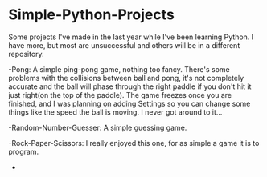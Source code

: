 # Simple-Python-Projects

Some projects I've made in the last year while I've been learning Python. I have more, but most are unsuccessful and others will be in a different repository.


-Pong: A simple ping-pong game, nothing too fancy. There's some problems with the collisions between ball and pong, it's not completely accurate and the ball will 
          phase through the right paddle if you don't hit it just right(on the top of the paddle). The game freezes once you are finished, and I was planning on adding
          Settings so you can change some things like the speed the ball is moving. I never got around to it...
    
    
-Random-Number-Guesser: A simple guessing game. 



-Rock-Paper-Scissors: I really enjoyed this one, for as simple a game it is to program. 



-
